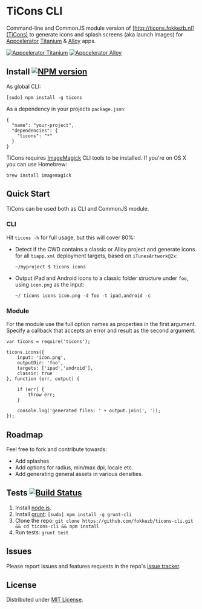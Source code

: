 # TiCons CLI
Command-line and CommonJS module version of [http://ticons.fokkezb.nl](TiCons) to generate icons and splash screens (aka launch images) for [Appcelerator](http://appcelerator.com) [Titanium](http://appcelerator.com/titanium) & [Alloy](http://appcelerator.com/alloy) apps.

[![Appcelerator Titanium](http://www-static.appcelerator.com/badges/titanium-git-badge-sq.png)](http://appcelerator.com/titanium/) [![Appcelerator Alloy](http://www-static.appcelerator.com/badges/alloy-git-badge-sq.png)](http:/appcelerator.com/alloy/)

## Install [![NPM version](https://badge.fury.io/js/ticons.png)](http://badge.fury.io/js/ticons)

As global CLI:

```
[sudo] npm install -g ticons
```

As a dependency in your projects `package.json`:

```
{
  "name": "your-project",
  "dependencies": {
    "ticons": "*"
  }
}
```

TiCons requires [ImageMagick](http://www.imagemagick.org/) CLI tools to be installed. If you're on OS X you can use Homebrew:

```
brew install imagemagick
```

## Quick Start
TiCons can be used both as CLI and CommonJS module.

### CLI
Hit `ticons -h` for full usage, but this will cover 80%:

- Detect if the CWD contains a classic or Alloy project and generate icons for all `tiapp.xml` deployment targets, based on `iTunesArtwork@2x`:

     ```
     ~/myproject $ ticons icons
     ```
     
- Output iPad and Android icons to a classic folder structure under `foo`, using `icon.png` as the input:


     ```
     ~/ ticons icons icon.png -d foo -t ipad,android -c
     ```
	
### Module
For the module use the full option names as properties in the first argument. Specify a callback that accepts an error and result as the second argument.

```
var ticons = require('ticons');

ticons.icons({
	input: 'icon.png',
	outputDir: 'foo',
	targets: ['ipad','android'],
	classic: true
}, function (err, output) {
	
	if (err) {
		throw err;
	}
	
	console.log('generated files: ' + output.join(', '));
});
```

## Roadmap
Feel free to fork and contribute towards:

- Add splashes
- Add options for radius, min/max dpi, locale etc.
- Add generating general assets in various densities.

## Tests [![Build Status](https://travis-ci.org/FokkeZB/TiCons-CLI.png)](https://travis-ci.org/FokkeZB/TiCons-CLI)

1. Install [node.js](http://nodejs.org/).
2. Install [grunt](http://gruntjs.com/): `[sudo] npm install -g grunt-cli`
3. Clone the repo: `git clone https://github.com/fokkezb/ticons-cli.git && cd ticons-cli && npm install`
4. Run tests: `grunt test`

## Issues

Please report issues and features requests in the repo's [issue tracker](https://github.com/fokkezb/ticons-cli/issues).

## License

Distributed under [MIT License](LICENSE).